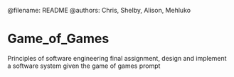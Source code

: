 @filename: README
@authors: Chris, Shelby, Alison, Mehluko
# Game_of_Games
Principles of software engineering final assignment, design and implement a software system given the game of games prompt
